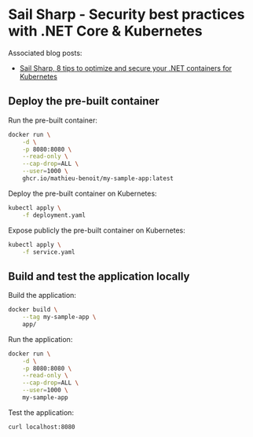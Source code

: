 # Sail Sharp - Security best practices with .NET Core & Kubernetes

Associated blog posts:
- [Sail Sharp, 8 tips to optimize and secure your .NET containers for Kubernetes](https://medium.com/p/c68ba253844a)

## Deploy the pre-built container

Run the pre-built container:
```bash
docker run \
    -d \
    -p 8080:8080 \
    --read-only \
    --cap-drop=ALL \
    --user=1000 \
    ghcr.io/mathieu-benoit/my-sample-app:latest
```

Deploy the pre-built container on Kubernetes:
```bash
kubectl apply \
    -f deployment.yaml
```

Expose publicly the pre-built container on Kubernetes:
```bash
kubectl apply \
    -f service.yaml
```

## Build and test the application locally

Build the application:
```bash
docker build \
    --tag my-sample-app \
    app/
```

Run the application:
```bash
docker run \
    -d \
    -p 8080:8080 \
    --read-only \
    --cap-drop=ALL \
    --user=1000 \
    my-sample-app
```

Test the application:
```bash
curl localhost:8080
```